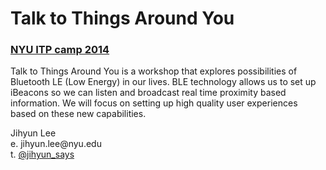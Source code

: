 Talk to Things Around You
=========================

<h3><a href="http://itp.nyu.edu/camp2014/session/72" target="_blank">NYU ITP camp 2014</a></h3>
<p>Talk to Things Around You is a workshop that explores possibilities of Bluetooth LE (Low Energy) in our lives. BLE technology allows us to set up iBeacons so we can listen and broadcast real time proximity based information. We will focus on setting up high quality user experiences based on these new capabilities.</p>

<p>
Jihyun Lee<br/>
e. jihyun.lee@nyu.edu<br/>
t. <a href="http://twitter.com/jihyun_says" target="_blank">@jihyun_says</a><br/>
</p>




